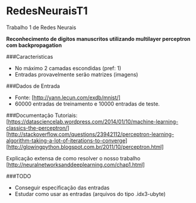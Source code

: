 # RedesNeuraisT1
Trabalho 1 de Redes Neurais

**Reconhecimento de digitos manuscritos utilizando multilayer perceptron com backpropagation**

###Caracteristicas
- No máximo 2 camadas escondidas (pref: 1)
- Entradas provavelmente serão matrizes (imagens)

###Dados de Entrada
- Fonte: [http://yann.lecun.com/exdb/mnist/]
- 60000 entradas de treinamento e 10000 entradas de teste. 

###Documentação
Tutoriais:
[https://datasciencelab.wordpress.com/2014/01/10/machine-learning-classics-the-perceptron/]
[http://stackoverflow.com/questions/23942112/perceptron-learning-algorithm-taking-a-lot-of-iterations-to-converge]
[http://glowingpython.blogspot.com.br/2011/10/perceptron.html]


Explicação extensa de como resolver o nosso trabalho [http://neuralnetworksanddeeplearning.com/chap1.html]

###TODO
- Conseguir especificação das entradas
- Estudar como usar as entradas (arquivos do tipo .idx3-ubyte)
